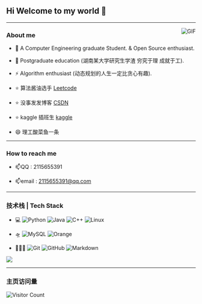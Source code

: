 ## Hi Welcome to my world 👋

<!--
**ProgramTraveler/ProgramTraveler** is a ✨ _special_ ✨ repository because its `README.md` (this file) appears on your GitHub profile.

Here are some ideas to get you started:

- 🔭 I’m currently working on ...
- 🌱 I’m currently learning ...
- 👯 I’m looking to collaborate on ...
- 🤔 I’m looking for help with ...
- 💬 Ask me about ...
- 📫 How to reach me: ...
- 😄 Pronouns: ...
- ⚡ Fun fact: ...
- 📝
- 🔊
- ✍️
-->

---

<img align="right" alt="GIF" src="https://raw.githubusercontent.com/JoeyBling/JoeyBling/master/pic/pusheencode.gif" />

### About me

- 🌱 A Computer Engineering graduate Student. & Open Source enthusiast.

- 🔭 Postgraduate education (湖南某大学研究生学渣 穷究于理 成就于工).

- ⚡ Algorithm enthusiast (动态规划的人生一定比贪心有趣).

- ⭐ 算法酱油选手 [Leetcode](https://leetcode.cn/u/solitary-scorpio/)

- ⭐ 没事发发博客 [CSDN](https://blog.csdn.net/A_SMAKE_A?spm=1010.2135.3001.5343)

- ⭐ kaggle 插班生 [kaggle](https://www.kaggle.com/chhelp)

- 😄 理工酸菜鱼一条

<!-- - [![State-of-the-art Shitcode](https://img.shields.io/static/v1?label=State-of-the-art&message=Shitcode&color=7B5804)](https://github.com/trekhleb/state-of-the-art-shitcode) -->

---

### How to reach me

* 📫QQ : 2115655391

* 📫email : 2115655391@qq.com

<!-- <img align="ceter" src="https://github-readme-stats.zohan.tech/api?username=ProgramTraveler&show_icons=true&count_private=true&include_all_commits=true&line_height=21" alt="Help's Github Stats" /> -->
<!-- ![Help's GitHub](https://github-readme-stats.vercel.app/api?hide=issues,contribs&include_all_commits=true&username=ProgramTraveler) -->

---

###  技术栈 | Tech Stack

* 💻&#160;![Python](https://img.shields.io/badge/-Pyhton-blue) ![Java](https://img.shields.io/badge/-Java-red) ![C++](https://img.shields.io/badge/-C%2B%2B-lightgrey) ![Linux](https://img.shields.io/badge/-Linux-orange)

* 🛸&#160;![MySQL](https://img.shields.io/badge/-MySQL-green) ![Orange](https://img.shields.io/badge/-Oracle-orange)
* 👨🏽‍💻&#160;![Git](https://img.shields.io/badge/-Git-black) ![GitHub](https://img.shields.io/badge/-GitHub-red) ![Markdown](https://img.shields.io/badge/-Markdown-blue)

<p align="left">
<img align="center" src="https://github-readme-stats.zohan.tech/api/top-langs/?username=ProgramTraveler&hide_langs_below=1&theme=default&line_height=27&layout=compact" />

---

### 主页访问量

![Visitor Count](https://profile-counter.glitch.me/all-smile/count.svg)
